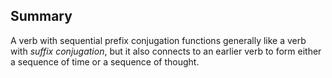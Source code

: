 ## Summary
A verb with sequential prefix conjugation functions generally like a verb with *suffix conjugation*, but it also connects to an earlier verb to form either a sequence of time or a sequence of thought.